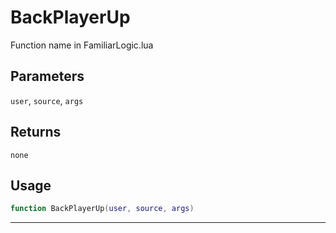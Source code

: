 # BackPlayerUp
Function name in FamiliarLogic.lua
## Parameters
`user`, `source`, `args`
## Returns
`none`
## Usage
```lua
function BackPlayerUp(user, source, args)
```
---
